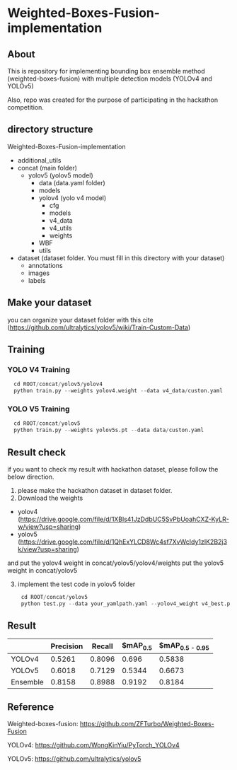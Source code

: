 # Weighted-Boxes-Fusion-implementation

## About
This is repository for implementing bounding box ensemble method (weighted-boxes-fusion) with multiple detection models (YOLOv4 and YOLOv5)

Also, repo was created for the purpose of participating in the hackathon competition.

## directory structure
Weighted-Boxes-Fusion-implementation
  - additional_utils
  - concat (main folder)
    - yolov5 (yolov5 model)
      - data (data.yaml folder)
      - models
      - yolov4 (yolo v4 model)
        - cfg
        - models 
        - v4_data
        - v4_utils
        - weights
      - WBF
      - utils
  - dataset (dataset folder. You must fill in this directory with your dataset)
    - annotations
    - images
    - labels

## Make your dataset

you can organize your dataset folder with this cite (https://github.com/ultralytics/yolov5/wiki/Train-Custom-Data)

## Training 
### YOLO V4 Training

```python
  cd ROOT/concat/yolov5/yolov4
  python train.py --weights yolov4.weight --data v4_data/custon.yaml
```

### YOLO V5 Training

```python
  cd ROOT/concat/yolov5
  python train.py --weights yolov5s.pt --data data/custon.yaml
```

## Result check
if you want to check my result with hackathon dataset, please follow the below direction.

1. please make the hackathon dataset in dataset folder.
2. Download the weights
  - yolov4 (https://drive.google.com/file/d/1XBls41JzDdbUC5SvPbUoahCXZ-KyLR-w/view?usp=sharing)
  - yolov5 (https://drive.google.com/file/d/1QhExYLCD8Wc4sf7XvWcIdy1zIK2B2j3k/view?usp=sharing)

and put the yolov4 weight in concat/yolov5/yolov4/weights
put the yolov5 weight in concat/yolov5

3. implement the test code in yolov5 folder
   ```python
    cd ROOT/concat/yolov5
    python test.py --data your_yamlpath.yaml --yolov4_weight v4_best.pt --yolov5_weight v5_best.pt yolov4_cfg yolov4/cfg/yolov4-pacsp-x.cfg
   ```
   

## Result
||Precision|Recall|$mAP<sub>0.5<sub>|$mAP<sub>0.5 - 0.95<sub>|
|---|---|---|---|---|
|YOLOv4|0.5261|0.8096|0.696|0.5838|
|YOLOv5|0.6018|0.7129|0.5344|0.6673|
|Ensemble|0.8158|0.8988|0.9192|0.8184|

## Reference
Weighted-boxes-fusion: https://github.com/ZFTurbo/Weighted-Boxes-Fusion

YOLOv4: https://github.com/WongKinYiu/PyTorch_YOLOv4

YOLOv5: https://github.com/ultralytics/yolov5

